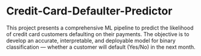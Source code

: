 # Credit-Card-Defaulter-Predictor
This project presents a comprehensive ML pipeline to predict the likelihood of credit card customers defaulting on their payments. The objective is to develop an accurate, interpretable, and deployable model for binary classification — whether a customer will default (Yes/No) in the next month.

